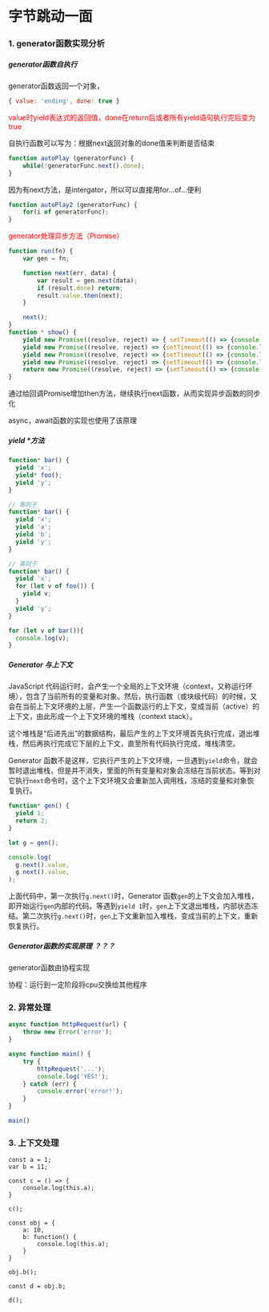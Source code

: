 

# 字节跳动一面

### 1. generator函数实现分析

##### generator函数自执行

generator函数返回一个对象，

```javascript
{ value: 'ending', done: true }
```

<font color='red'>value时yield表达式的返回值，done在return后或者所有yield语句执行完后变为true</font>

自执行函数可以写为：根据next返回对象的done值来判断是否结束

```javascript
function autoPlay (generatorFunc) {
    while(!generatorFunc.next().done);
}
```

因为有next方法，是intergator，所以可以直接用for...of...便利

```javascript
function autoPlay2 (generatorFunc) {
    for(i of generatorFunc);
}
```

<font color='red'>generator处理异步方法（Promise）</font>

```javascript
function run(fn) {
    var gen = fn;

    function next(err, data) {
        var result = gen.next(data);
        if (result.done) return;
        result.value.then(next);
    }

    next();
}
function * show() {
    yield new Promise((resolve, reject) => { setTimeout(() => {console.log(1); resolve()}, 1000) })
    yield new Promise((resolve, reject) => {setTimeout(() => {console.log(2); resolve()}, 1000)})
    yield new Promise((resolve, reject) => {setTimeout(() => {console.log(3); resolve()}, 1000)})
    yield new Promise((resolve, reject) => {setTimeout(() => {console.log(4); resolve()}, 1000)})
    return new Promise((resolve, reject) => {setTimeout(() => {console.log(5); resolve()}, 1000)})
}  
```

通过给回调Promise增加then方法，继续执行next函数，从而实现异步函数的同步化

async，await函数的实现也使用了该原理

##### yield *方法

```javascript
function* bar() {
  yield 'x';
  yield* foo();
  yield 'y';
}

// 等同于
function* bar() {
  yield 'x';
  yield 'a';
  yield 'b';
  yield 'y';
}

// 等同于
function* bar() {
  yield 'x';
  for (let v of foo()) {
    yield v;
  }
  yield 'y';
}

for (let v of bar()){
  console.log(v);
}
```

##### Generator 与上下文

JavaScript 代码运行时，会产生一个全局的上下文环境（context，又称运行环境），包含了当前所有的变量和对象。然后，执行函数（或块级代码）的时候，又会在当前上下文环境的上层，产生一个函数运行的上下文，变成当前（active）的上下文，由此形成一个上下文环境的堆栈（context stack）。

这个堆栈是“后进先出”的数据结构，最后产生的上下文环境首先执行完成，退出堆栈，然后再执行完成它下层的上下文，直至所有代码执行完成，堆栈清空。

Generator 函数不是这样，它执行产生的上下文环境，一旦遇到`yield`命令，就会暂时退出堆栈，但是并不消失，里面的所有变量和对象会冻结在当前状态。等到对它执行`next`命令时，这个上下文环境又会重新加入调用栈，冻结的变量和对象恢复执行。

```javascript
function* gen() {
  yield 1;
  return 2;
}

let g = gen();

console.log(
  g.next().value,
  g.next().value,
);
```

上面代码中，第一次执行`g.next()`时，Generator 函数`gen`的上下文会加入堆栈，即开始运行`gen`内部的代码。等遇到`yield 1`时，`gen`上下文退出堆栈，内部状态冻结。第二次执行`g.next()`时，`gen`上下文重新加入堆栈，变成当前的上下文，重新恢复执行。

##### Generator函数的实现原理 ？？？

generator函数由协程实现

协程：运行到一定阶段将cpu交换给其他程序

### 2. 异常处理

```javascript
async function httpRequest(url) {
    throw new Error('error');
}

async function main() {
    try {
        httpRequest('...');
        console.log('YES!');
    } catch (err) {
        console.error('error!');
    }
}

main()
```



### 3. 上下文处理

```javas
const a = 1;
var b = 11;

const c = () => {
    console.log(this.a);
}

c();

const obj = {
    a: 10,
    b: function() {
        console.log(this.a);
    }
}

obj.b();

const d = obj.b;

d();
```



